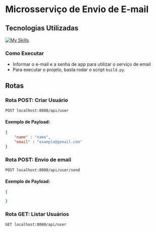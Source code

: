 # Microsserviço de Envio de E-mail

## Tecnologias Utilizadas
[![My Skills](https://skillicons.dev/icons?i=java,spring,kafka,postgresql,docker)](https://skillicons.dev)


### Como Executar
- Informar o e-mail e a senha de app para utilizar o serviço de email
- Para executar o projeto, basta rodar o script `build.py`.

## Rotas

### Rota POST: Criar Usuário
`POST localhost:8080/api/user`

#### Exemplo de Payload:
```json
{
	"name" : "name",
	"email" : "example@gemail.com"
}
```
### Rota POST: Envio de email
 `POST localhost:8080/api/user/send`

 #### Exemplo de Payload:
```json
{

}
```
### Rota GET: Listar Usuários
 `GET localhost:8080/api/user`

